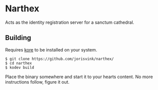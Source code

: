 # Narthex

Acts as the identity registration server for a sanctum cathedral.

## Building

Requires <a href="https://github.com/jorisvink/kore">kore</a> to be installed
on your system.

```
$ git clone https://github.com/jorisvink/narthex/
$ cd narthex
$ kodev build
```

Place the binary somewhere and start it to your hearts content.
No more instructions follow, figure it out.
